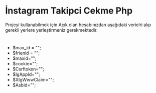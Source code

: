 # İnstagram Takipci Cekme Php

Projeyi kullanabilmek için Açık olan hesabınızdan aşağıdaki verielri alıp gerekli yerlere yerleştirmeniz gerekmektedir.
#
- $max_id = "";
- $frienid = "";
- $maxid="";
- $cookie="";
- $Csrftoken="";
- $IgAppId="";
- $XIgWwwClaim="";
- $Asbid="";
